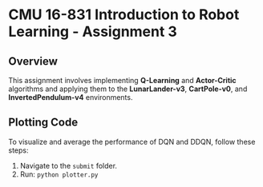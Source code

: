 # CMU 16-831 Introduction to Robot Learning - Assignment 3

## Overview

This assignment involves implementing **Q-Learning** and **Actor-Critic** algorithms and applying them to the **LunarLander-v3**, **CartPole-v0**, and **InvertedPendulum-v4** environments.

## Plotting Code

To visualize and average the performance of DQN and DDQN, follow these steps:

1. Navigate to the `submit` folder.
2. Run: `python plotter.py`
